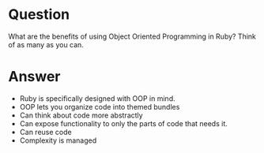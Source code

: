 # Question

What are the benefits of using Object Oriented Programming in Ruby? Think of as 
many as you can.

# Answer

- Ruby is specifically designed with OOP in mind. 
- OOP lets you organize code into themed bundles
- Can think about code more abstractly
- Can expose functionality to only the parts of code that needs it.
- Can reuse code
- Complexity is managed
